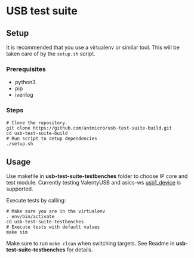 # USB test suite

## Setup

It is recommended that you use a virtualenv or similar tool.
This will be taken care of by the `setup.sh` script.

### Prerequisites
* python3
* pip
* iverilog

### Steps

```
# Clone the repository.
git clone https://github.com/antmicro/usb-test-suite-build.git
cd usb-test-suite-build
# Run script to setup dependencies
./setup.sh
```

## Usage
Use makefile in **usb-test-suite-testbenches** folder to choose IP core and test module.
Currently testing ValentyUSB and asics-ws [usb1_device](https://github.com/www-asics-ws/usb1_device) is supported.

Execute tests by calling:

```
# Make sure you are in the virtualenv
. env/bin/activate
cd usb-test-suite-testbenches
# Execute tests with default values
make sim
```

Make sure to run `make clean` when switching targets. See Readme in **usb-test-suite-testbenches** for details.
